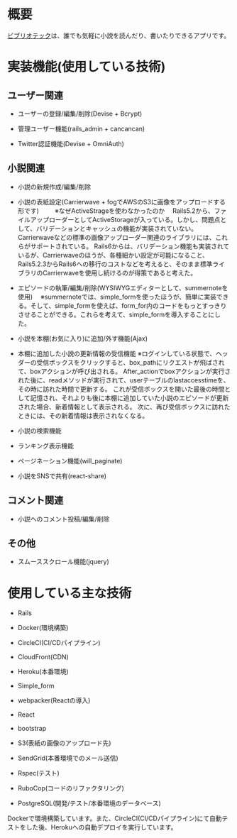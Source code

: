 # 概要

[ビブリオテック](https://bibliothequebooks.herokuapp.com/)は、誰でも気軽に小説を読んだり、書いたりできるアプリです。

# 実装機能(使用している技術)

## ユーザー関連

* ユーザーの登録/編集/削除(Devise + Bcrypt)

* 管理ユーザー機能(rails_admin + cancancan) 

* Twitter認証機能(Devise + OmniAuth)
  

## 小説関連

* 小説の新規作成/編集/削除

* 小説の表紙設定(Carrierwave + fogでAWSのS3に画像をアップロードする形です)
　
　※なぜActiveStrageを使わなかったのか
　Rails5.2から、ファイルアップローダーとしてActiveStorageが入っている。しかし、問題点として、バリデーションとキャッシュの機能が実装されていない。
  Carrierwaveなどの標準の画像アップローダー関連のライブラリには、これらがサポートされている。
  Rails6からは、バリデーション機能も実装されているが、Carrierwaveのほうが、各種細かい設定が可能になること、Rails5.2.3からRails6への移行のコストなどを考えると、そのまま標準ライブラリのCarrierwaveを使用し続けるのが得策であると考えた。

* エピソードの執筆/編集/削除(WYSIWYGエディターとして、summernoteを使用)
　※summernoteでは、simple_formを使ったほうが、簡単に実装できる。そして、simple_formを使えば、form_for内のコードをもっとすっきりさせることができる。これらを考えて、simple_formを導入することにした。

* 小説を本棚(お気に入り)に追加/外す機能(Ajax)

* 本棚に追加した小説の更新情報の受信機能
  ※ログインしている状態で、ヘッダーの受信ボックスをクリックすると、box_pathにリクエストが飛ばされて、boxアクションが呼び出される。
  After_actionでboxアクションが実行された後に、readメソッドが実行されて、userテーブルのlastaccesstimeを、その時に訪れた時間で更新する。
  これが受信ボックスを開いた最後の時間として記憶され、それよりも後に本棚に追加していた小説のエピソードが更新された場合、新着情報として表示される。
  次に、再び受信ボックスに訪れたときには、その新着情報は表示されなくなる。


* 小説の検索機能

* ランキング表示機能

* ページネーション機能(will_paginate)

* 小説をSNSで共有(react-share) 


## コメント関連

* 小説へのコメント投稿/編集/削除

## その他

* スムーススクロール機能(jquery)

# 使用している主な技術

* Rails

* Docker(環境構築) 

* CircleCI(CI/CDパイプライン)

* CloudFront(CDN)

* Heroku(本番環境)

* Simple_form

* webpacker(Reactの導入)

* React 

* bootstrap 

* S3(表紙の画像のアップロード先)

* SendGrid(本番環境でのメール送信) 

* Rspec(テスト)

* RuboCop(コードのリファクタリング) 

* PostgreSQL(開発/テスト/本番環境のデータベース)

Dockerで環境構築しています。また、CircleCI(CI/CDパイプライン)にて自動テストをした後、Herokuへの自動デプロイを実行しています。

